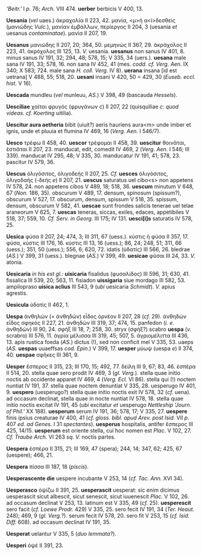 *'Beitr.'* I *p.* 76; *Arch.* VIII 474. **uerber** berbicis V 400, 13.

**Uesania** (*vel* uaes.) ἀκραχολία II 223, 42. μανία, \<μ\>ὴ
α\<ἰ\>δεσθεὶς (μανιώδης *Vulc.*), μανίαν ἐμβάλλων, περίεργος II 204, 3
(uesania *et* uesanus *contaminatae*). μανία II 207, 19.

**Uesanus** μανιώδης II 207, 20; 364, 50. μεμηνώς II 367, 29. ἀκράχολος
II 223, 41. ἀκρόχολος III 125, 13. *V.* uesania. **uesanus** non sanus
IV 401, 8. minus sanus IV 191, 32; 294, 48; 578, 15; V 335, 34 (uers.).
**uesana** male sana IV 191, 33; 578, 16. non sana IV 452, 41 (mes.
*codd. cf. Verg. Aen.* IX 340; X 583; 724. male sana *H. coll. Verg.* IV
8). **uerana** insana [id est uetrana] V 488, 55; 518, 20. **uesani**
insani V 420, 50 = 429, 30 (*Euseb. eccl. hist.* V 16).

**Uescada** mundleu (*vel* munleuu, *AS.*) V 398, 49 (bascauda
*Hessels*).

**Uesciliae** χαίται φρυγός (φρυγάνων *c*) II 207, 22 (quisquiliae *c:
quod videas. cf. Koerting* uitilia).

**Uescitur aura aetheria** bibit (uiuit?) aeris hauriens aura\<m\> unde
imber et ignis, unde et pluuia et flumina IV 469, 16 (*Verg. Aen.* I
546/7).

**Uesco** τρέφω II 458, 40. **uescor** τρέφομαι II 458, 39. **uescitur**
θοινᾶται, ἑστιᾶται II 207, 23. manducat, edit, comedit IV 469, 2
(*Verg. Aen.* I 546; III 339). manducat IV 295, 48; V 335, 30.
manducatur IV 191, 41; 578, 23. pascitur IV 579, 36.

**Uescus** ὀλιγόσιτος, ὀλιγοδεής II 207, 25. *Cf.* **uesces**
ὀλιγόσιτος, ὀλιγοδαής (-δεής *e*) II 207, 21. **uescus** saturatus uel
cibo\<s\> non appetens IV 578, 24. non appetens cibos V 489, 18; 518,
36. **uescum** minutum V 648, 67 (*Non.* 186, 35). obscurum V 489, 17.
densum, spinosum (spissum?), obscurum V 527, 17. obscurum, densum,
spissum V 518, 35. spissum, densum, obscurum V 582, 41. **uescae** sunt
frondes salicis tenerae uel telae araneorum V 625, 7. **uescas**
teneras, siccas, exiles, edaces, appetibiles V 518, 37; 559, 10. *Cf.
Serv. in Georg.* III 175; IV 131. **uesci[i]s** saturatis IV 578, 25.

**Uesica** φύσα II 207, 24; 474, 3; III 311, 67 (uess.). κύστις ἡ φύσα
II 357, 17. φύσα, κύστις III 176, 16. κύστις III 13, 16 (uess.); 86, 24;
248, 51; 311, 66 (uess.); 351, 50 (uess.); 556, 6; 620, 72. idatis
(ὑδατίς) III 566, 26. bledrae (*AS.*) V 399, 31 (uess.). blegnae (*AS.*)
V 399, 49. **uesicae** φῦσαι III 24, 33. *V.* atonia.

**Uesicaria** *in his est gl.:* **uisicaria** fisalidus (φυσαλίδος) III
596, 31; 630, 41. fissalica III 539, 20; 563, 11. fisiadon
**uissigaria** siue mordago III 582, 53. ampilopraso **uisica aclius**
III 543, 9 (*ubi* uesicaria *Schmidt*). *V.* apius agrestis.

**Uesicula** ὑδατίς II 462, 1.

**Uespa** ἀνθηλών (= ἀνθηδών) εἶδος ὀρνέον II 207, 28 (*cf.* 29).
ἀνθηδών εἶδος σφηκός II 227, 21. ἀνθηδών III 319, 37; 474, 15. panfedon
(*i. e.* ἀνθηδών) III 90, 24. σφήξ III 18, 7; 258, 30. stryx (σφήξ?)
scabro **uespa** (*v.* scrabro) III 576, 11. ἀγρία μέλισσα III 319, 45;
507, 5. ἀγριομέλιττα III 436, 13. apis rustica foeda (*AS.*) dictus (!),
sed non conficit mel V 335, 53. uaeps (*AS.* **uespas** uuaeffsas *cod.
Epin.*) V 399, 17. **uesper** μύωψ (uespa *e*) II 374, 40. **uespae**
σφῆκες III 361, 9.

**Uesper** ἕσπερος II 315, 23; III 170, 15; 492, 77. δείλη III 9, 67;
83, 46. ἑσπέρα II 514, 20. stella quae sero prodit IV 469, 3 (*gl.
Verg.*). stella quae initio noctis ab occidente apparet IV 469, 4
(*Verg. Ecl.* VI 86). stella qui (!) noctem nuntiat IV 191, 37. stella
quae noctem denuntiat V 335, 28. uesperugo IV 401, 9. **uespero**
(uesperugo?) stella quae initio noctis exit IV 578, 32 (*cf.* uena). ad
occasum declinat, stella quae in nocte nuntiat IV 578, 18. stella quae
initio noctis excitat IV 191, 45 (*ubi* excitatur *et* uesperugo
*Nettleship 'Journ. of Phil.'* XX 188). **uesperum** serum IV 191, 36;
578, 17; V 335, 27. **uespere** finis ipsius creaturae IV 400, 41 (*cf.
gloss. bibl. apud Arev. post Isid.* VII *p.* 407 *ed. ad Genes.* I 31
*spectantes*). **uesperus** hospitalis, antifer ἕσπερος III 425, 14/15.
**uesperum** est oriente stella, cui hoc nomen est *Plac.* V 102, 27.
*Cf. Traube Arch.* VI 263 *sq. V.* noctis partes.

**Uespera** ἑσπέρα II 315, 21; III 169, 47 (spera); 244, 14; 347, 62;
425, 67 (uespere); 466, 21.

**Uespera** πίσσα III 187, 18 (*piscis*).

**Uesperascente die** uespere incubante V 253, 14 (*cf. Tac. Ann.* XVI
34).

**Uesperasco** ὀψίζω II 391, 25. **uesperascit** uesperat: sic enim
dicimus uesperascit sicut albescit, sicut senescit, sicut iuuenescit
*Plac.* V 102, 26. ad occasum declinat V 253, 13. latinum est V 335, 49
(*cf.* 25). **uesperescit** sero facit (*cf. Loewe Prodr.* 429) V 335,
25. sero fecit IV 191, 34 (*Ter. Heaut.* 248); 469, 9 (*gl.*
*Verg.*?). serum fecit IV 578, 20. sero fit V 253, 15 (*cf. Isid. Diff.*
608). ad occasum declinat IV 191, 35.

**Uesperat** uelantur V 335, 5 (*duo lemmata?*).

**Uesperi** ὀψέ II 391, 23.
